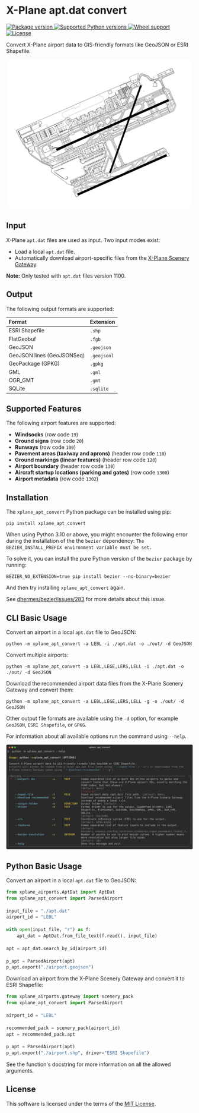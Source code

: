 # X-Plane apt.dat convert

<a href="https://pypi.org/project/xplane-apt-convert/" target="_blank">
    <img src="https://img.shields.io/pypi/v/xplane_apt_convert.svg" alt="Package version">
</a>
<a href="https://pypi.org/project/xplane-apt-convert/" target="_blank">
    <img src="https://img.shields.io/pypi/pyversions/xplane_apt_convert.svg" alt="Supported Python versions">
</a>
<a href="https://pypi.org/project/xplane-apt-convert/" target="_blank">
    <img src="https://img.shields.io/pypi/wheel/xplane_apt_convert.svg" alt="Wheel support">
</a>
<a href="https://pypi.org/project/xplane-apt-convert/" target="_blank">
    <img src="https://img.shields.io/pypi/l/xplane_apt_convert.svg" alt="License">
</a>

Convert X-Plane airport data to GIS-friendly formats like GeoJSON or ESRI Shapefile.

[![Example LELL airport layout](https://raw.githubusercontent.com/CarlosBergillos/xplane_apt_convert/main/images/example_LEBL.png)](https://raw.githubusercontent.com/CarlosBergillos/xplane_apt_convert/main/images/example_LEBL.png)


## Input

X-Plane `apt.dat` files are used as input.
Two input modes exist:

- Load a local `apt.dat` file.
- Automatically download airport-specific files from the [X-Plane Scenery Gateway](https://gateway.x-plane.com/).

**Note:** Only tested with `apt.dat` files version 1100.


## Output

The following output formats are supported:

| Format                     | Extension   |
| :------------------------- | :---------- |
| ESRI Shapefile             | `.shp`      |
| FlatGeobuf                 | `.fgb`      |
| GeoJSON                    | `.geojson`  |
| GeoJSON lines (GeoJSONSeq) | `.geojsonl` |
| GeoPackage (GPKG)          | `.gpkg`     |
| GML                        | `.gml`      |
| OGR_GMT                    | `.gmt`      |
| SQLite                     | `.sqlite`   |


## Supported Features

The following airport features are supported:

- **Windsocks** (row code `19`)
- **Ground signs** (row code `20`)
- **Runways** (row code `100`)
- **Pavement areas (taxiway and aprons)** (header row code `110`)
- **Ground markings (linear features)** (header row code `120`)
- **Airport boundary** (header row code `130`)
- **Aircraft startup locations (parking and gates)** (row code `1300`)
- **Airport metadata** (row code `1302`)


## Installation

The `xplane_apt_convert` Python package can be installed using pip:

```console
pip install xplane_apt_convert
```

When using Python 3.10 or above, you might encounter the following error during the installation of the the `bezier` dependency:
`The BEZIER_INSTALL_PREFIX environment variable must be set.`

To solve it, you can install the pure Python version of the `bezier` package by running:

```console
BEZIER_NO_EXTENSION=true pip install bezier --no-binary=bezier
```

And then try installing `xplane_apt_convert` again.

See [dhermes/bezier/issues/283](https://github.com/dhermes/bezier/issues/283) for more details about this issue.


## CLI Basic Usage

Convert an airport in a local `apt.dat` file to GeoJSON:

```console
python -m xplane_apt_convert -a LEBL -i ./apt.dat -o ./out/ -d GeoJSON
```


Convert multiple airports:

```console
python -m xplane_apt_convert -a LEBL,LEGE,LERS,LELL -i ./apt.dat -o ./out/ -d GeoJSON
```


Download the recommended airport data files from the X-Plane Scenery Gateway and convert them:

```console
python -m xplane_apt_convert -a LEBL,LEGE,LERS,LELL -g -o ./out/ -d GeoJSON
```

Other output file formats are available using the `-d` option, for example `GeoJSON`, `ESRI Shapefile`, or `GPKG`.

For information about all available options run the command using `--help`.

[![CLI help](https://raw.githubusercontent.com/CarlosBergillos/xplane_apt_convert/main/images/cli_help.svg)](https://raw.githubusercontent.com/CarlosBergillos/xplane_apt_convert/main/images/cli_help.svg)


## Python Basic Usage

Convert an airport in a local `apt.dat` file to GeoJSON:

```python
from xplane_airports.AptDat import AptDat
from xplane_apt_convert import ParsedAirport

input_file = "./apt.dat"
airport_id = "LEBL"

with open(input_file, "r") as f:
    apt_dat = AptDat.from_file_text(f.read(), input_file)

apt = apt_dat.search_by_id(airport_id)

p_apt = ParsedAirport(apt)
p_apt.export("./airport.geojson")
```


Download an airport from the X-Plane Scenery Gateway and convert it to ESRI Shapefile:

```python
from xplane_airports.gateway import scenery_pack
from xplane_apt_convert import ParsedAirport

airport_id = "LEBL"

recommended_pack = scenery_pack(airport_id)
apt = recommended_pack.apt

p_apt = ParsedAirport(apt)
p_apt.export("./airport.shp", driver="ESRI Shapefile")
```

See the function's docstring for more information on all the allowed arguments.


## License

This software is licensed under the terms of the [MIT License](LICENSE).
